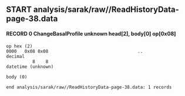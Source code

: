 ## START analysis/sarak/raw//ReadHistoryData-page-38.data
#### RECORD 0 ChangeBasalProfile unknown head[2], body[0] op[0x08]

    op hex (2)
    0000   0x08 0x08                                  ..
    decimal
              8    8
    datetime (unknown)

    body (0)

`end analysis/sarak/raw//ReadHistoryData-page-38.data: 1 records`
